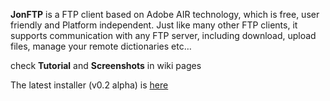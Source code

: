 **JonFTP** is a FTP client based on Adobe AIR technology, which is free, user friendly and Platform independent.  Just like many other FTP clients, it supports communication with any FTP server, including download, upload files, manage your remote dictionaries etc…

check **Tutorial** and **Screenshots** in wiki pages

The latest installer (v0.2 alpha) is [here](http://gain-loss.org/?page_id=715)
